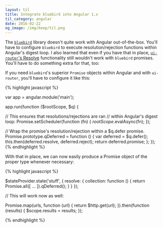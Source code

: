 ```yaml
---
layout: til
title: Integrate bluebird into Angular 1.x
til_category: angular
date: 2016-02-22
og_image: /img/keep/til.png
---
```


The [`bluebird`](http://bluebirdjs.com/) library doesn't quite work with Angular out-of-the-box. You'll have to configure `bluebird` to execute resolution/rejection functions within Angular's digest loop. I also learned that even if you have that in place, [`ui-router`'s Resolve](https://github.com/angular-ui/ui-router/wiki#resolve) functionality still wouldn't work with `bluebird` promises. You'll have to do something extra for that, too:

<!--stop-->

If you need `bluebird`'s superior `Promise` objects within Angular and with `ui-router`, you'll have to configure it like this:

{% highlight javascript %}

var app = angular.module('main');

app.run(function ($rootScope, $q) {
    
  // This ensures that resolutions/rejections are ran
  // within Angular's digest loop:
  Promise.setScheduler(function (fn) {
    $rootScope.$evalAsync(fn);
  });

  // Wrap the promise's resolution/rejection within a $q.defer promise.
  Promise.prototype.qDeferred = function () {
    var deferred = $q.defer();
    this.then(deferred.resolve, deferred.reject);
    return deferred.promise;
  };
});
{% endhighlight %}

With that in place, we can now easily produce a Promise object of the proper type whenever necessary:

{% highlight javascript %}

$stateProvider.state('stuff', {
  resolve: {
    collection: function () {
      return Promise.all([ ... ]).qDeferred();
    }
  }
});

// This will work now as well:

Promise.map(urls, function (url) {
  return $http.get(url);
}).then(function (results) {
  $scope.results = results;
});

{% endhighlight %}

